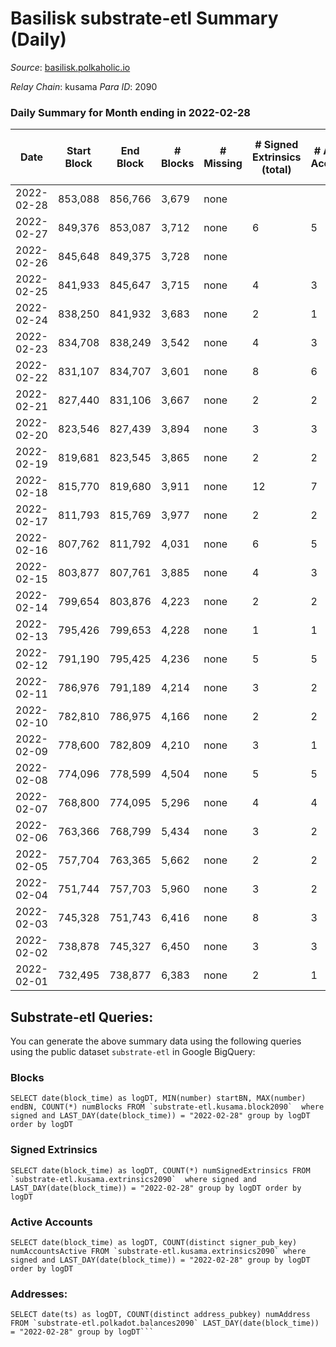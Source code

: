 # Basilisk substrate-etl Summary (Daily)

_Source_: [basilisk.polkaholic.io](https://basilisk.polkaholic.io)

*Relay Chain*: kusama
*Para ID*: 2090



### Daily Summary for Month ending in 2022-02-28


| Date | Start Block | End Block | # Blocks | # Missing | # Signed Extrinsics (total) | # Active Accounts | # Addresses with Balances | # Events | # Transfers | # XCM Transfers In | # XCM Transfers Out |
| ---- | ----------- | --------- | -------- | --------- | --------------------------- | ----------------- | ------------------------- | -------- | ----------- | ------------------ | ------------------- |
| 2022-02-28 | 853,088 | 856,766 | 3,679 | none |  |  | 11,915 | 11,040 |   |   |   |
| 2022-02-27 | 849,376 | 853,087 | 3,712 | none | 6 | 5 | 11,915 | 11,151 |   |   |   |
| 2022-02-26 | 845,648 | 849,375 | 3,728 | none |  |  | 11,915 | 11,187 |   |   |   |
| 2022-02-25 | 841,933 | 845,647 | 3,715 | none | 4 | 3 | 11,915 | 11,159 |   |   |   |
| 2022-02-24 | 838,250 | 841,932 | 3,683 | none | 2 | 1 | 11,915 | 11,056 |   |   |   |
| 2022-02-23 | 834,708 | 838,249 | 3,542 | none | 4 | 3 | 11,915 | 10,637 |   |   |   |
| 2022-02-22 | 831,107 | 834,707 | 3,601 | none | 8 | 6 | 11,915 | 10,822 |   |   |   |
| 2022-02-21 | 827,440 | 831,106 | 3,667 | none | 2 | 2 | 11,915 | 11,008 |   |   |   |
| 2022-02-20 | 823,546 | 827,439 | 3,894 | none | 3 | 3 | 11,915 | 11,691 |   |   |   |
| 2022-02-19 | 819,681 | 823,545 | 3,865 | none | 2 | 2 | 11,915 | 11,605 |   |   |   |
| 2022-02-18 | 815,770 | 819,680 | 3,911 | none | 12 | 7 | 11,915 | 11,761 |   |   |   |
| 2022-02-17 | 811,793 | 815,769 | 3,977 | none | 2 | 2 | 11,915 | 11,938 |   |   |   |
| 2022-02-16 | 807,762 | 811,792 | 4,031 | none | 6 | 5 | 11,915 | 12,112 |   |   |   |
| 2022-02-15 | 803,877 | 807,761 | 3,885 | none | 4 | 3 | 11,915 | 11,668 |   |   |   |
| 2022-02-14 | 799,654 | 803,876 | 4,223 | none | 2 | 2 | 11,915 | 12,676 |   |   |   |
| 2022-02-13 | 795,426 | 799,653 | 4,228 | none | 1 | 1 | 11,915 | 12,693 |   |   |   |
| 2022-02-12 | 791,190 | 795,425 | 4,236 | none | 5 | 5 | 11,915 | 12,721 |   |   |   |
| 2022-02-11 | 786,976 | 791,189 | 4,214 | none | 3 | 2 | 11,915 | 12,658 |   |   |   |
| 2022-02-10 | 782,810 | 786,975 | 4,166 | none | 2 | 2 | 11,915 | 12,505 |   |   |   |
| 2022-02-09 | 778,600 | 782,809 | 4,210 | none | 3 | 1 | 11,915 | 12,640 |   |   |   |
| 2022-02-08 | 774,096 | 778,599 | 4,504 | none | 5 | 5 | 11,915 | 13,528 |   |   |   |
| 2022-02-07 | 768,800 | 774,095 | 5,296 | none | 4 | 4 | 11,915 | 15,904 |   |   |   |
| 2022-02-06 | 763,366 | 768,799 | 5,434 | none | 3 | 2 | 11,915 | 16,312 |   |   |   |
| 2022-02-05 | 757,704 | 763,365 | 5,662 | none | 2 | 2 | 11,915 | 16,999 |   |   |   |
| 2022-02-04 | 751,744 | 757,703 | 5,960 | none | 3 | 2 | 11,915 | 17,895 |   |   |   |
| 2022-02-03 | 745,328 | 751,743 | 6,416 | none | 8 | 3 | 11,915 | 19,269 |   |   |   |
| 2022-02-02 | 738,878 | 745,327 | 6,450 | none | 3 | 3 | 11,915 | 19,362 |   |   |   |
| 2022-02-01 | 732,495 | 738,877 | 6,383 | none | 2 | 1 | 11,915 | 19,161 |   |   |   |

## Substrate-etl Queries:
You can generate the above summary data using the following queries using the public dataset `substrate-etl` in Google BigQuery:


### Blocks
```
SELECT date(block_time) as logDT, MIN(number) startBN, MAX(number) endBN, COUNT(*) numBlocks FROM `substrate-etl.kusama.block2090`  where signed and LAST_DAY(date(block_time)) = "2022-02-28" group by logDT order by logDT
```


### Signed Extrinsics
```
SELECT date(block_time) as logDT, COUNT(*) numSignedExtrinsics FROM `substrate-etl.kusama.extrinsics2090`  where signed and LAST_DAY(date(block_time)) = "2022-02-28" group by logDT order by logDT
```


### Active Accounts
```
SELECT date(block_time) as logDT, COUNT(distinct signer_pub_key) numAccountsActive FROM `substrate-etl.kusama.extrinsics2090` where signed and LAST_DAY(date(block_time)) = "2022-02-28" group by logDT order by logDT
```


### Addresses:
```
SELECT date(ts) as logDT, COUNT(distinct address_pubkey) numAddress FROM `substrate-etl.polkadot.balances2090` LAST_DAY(date(block_time)) = "2022-02-28" group by logDT```

